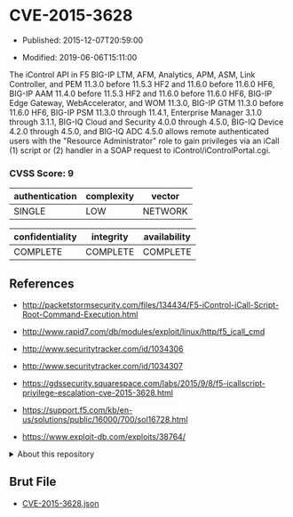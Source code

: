 # CVE-2015-3628

- Published: 2015-12-07T20:59:00

- Modified: 2019-06-06T15:11:00

The iControl API in F5 BIG-IP LTM, AFM, Analytics, APM, ASM, Link Controller, and PEM 11.3.0 before 11.5.3 HF2 and 11.6.0 before 11.6.0 HF6, BIG-IP AAM 11.4.0 before 11.5.3 HF2 and 11.6.0 before 11.6.0 HF6, BIG-IP Edge Gateway, WebAccelerator, and WOM 11.3.0, BIG-IP GTM 11.3.0 before 11.6.0 HF6, BIG-IP PSM 11.3.0 through 11.4.1, Enterprise Manager 3.1.0 through 3.1.1, BIG-IQ Cloud and Security 4.0.0 through 4.5.0, BIG-IQ Device 4.2.0 through 4.5.0, and BIG-IQ ADC 4.5.0 allows remote authenticated users with the "Resource Administrator" role to gain privileges via an iCall (1) script or (2) handler in a SOAP request to iControl/iControlPortal.cgi.

### CVSS Score: **9**

| authentication | complexity | vector |
| --- | --- | --- |
| SINGLE | LOW | NETWORK |

| confidentiality | integrity | availability |
| --- | --- | --- |
| COMPLETE | COMPLETE | COMPLETE |

## References

* http://packetstormsecurity.com/files/134434/F5-iControl-iCall-Script-Root-Command-Execution.html

* http://www.rapid7.com/db/modules/exploit/linux/http/f5_icall_cmd

* http://www.securitytracker.com/id/1034306

* http://www.securitytracker.com/id/1034307

* https://gdssecurity.squarespace.com/labs/2015/9/8/f5-icallscript-privilege-escalation-cve-2015-3628.html

* https://support.f5.com/kb/en-us/solutions/public/16000/700/sol16728.html

* https://www.exploit-db.com/exploits/38764/

<details>
<summary>About this repository</summary> 

  This repository is part of the project [Live Hack CVE](https://github.com/Live-Hack-CVE). Main website can be found [www.live-hack.org](https://www.live-hack.org) 
  
  Made by [Sn0wAlice](https://github.com/Sn0wAlice) for the people that care about security and need to have a feed of the latest CVEs. Hope you enjoy it, don't forget to star the repo and follow me on [Twitter](https://twitter.com/Sn0wAlice) and [Github](https://github.com/Sn0wAlice). And that is my [personnal website](https://www.alice-snow.me/)

  - [Home Page](https://github.com/Live-Hack-CVE)
  - [Framework](https://github.com/Live-Hack-CVE/cve-framework)
  - [CVE database](https://github.com/Live-Hack-CVE/full_database)
  - [Changelog](https://github.com/Live-Hack-CVE/Changelog)
</details>

## Brut File

* [CVE-2015-3628.json](https://raw.githubusercontent.com/Live-Hack-CVE/full_database/main/cves/2015/CVE-2015-3628.json)

